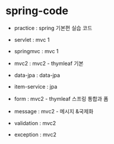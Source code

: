 # spring-code


- practice : spring 기본편 실습 코드


- servlet : mvc 1


- springmvc : mvc 1
- mvc2 : mvc2 - thymleaf 기본
- data-jpa : data-jpa
- item-service : jpa
- form : mvc2 - thymleaf 스프링 통합과 폼
- message : mvc2 - 메시지 &국제화
- validation :  mvc2 
- exception : mvc2
